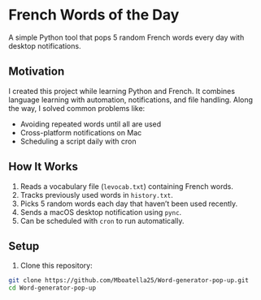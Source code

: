 # French Words of the Day
A simple Python tool that pops 5 random French words every day with desktop notifications.

## Motivation
I created this project while learning Python and French. It combines language learning with automation, notifications, and file handling. Along the way, I solved common problems like:
- Avoiding repeated words until all are used
- Cross-platform notifications on Mac
- Scheduling a script daily with cron

## How It Works
1. Reads a vocabulary file (`levocab.txt`) containing French words.
2. Tracks previously used words in `history.txt`.
3. Picks 5 random words each day that haven’t been used recently.
4. Sends a macOS desktop notification using `pync`.
5. Can be scheduled with `cron` to run automatically.

## Setup
1. Clone this repository:
```bash
git clone https://github.com/Mboatella25/Word-generator-pop-up.git
cd Word-generator-pop-up
